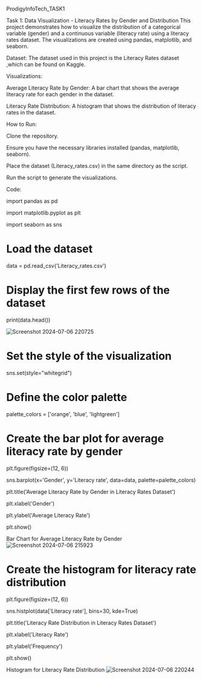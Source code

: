 ProdigyInfoTech_TASK1

Task 1: Data Visualization - Literacy Rates by Gender and Distribution
This project demonstrates how to visualize the distribution of a categorical variable (gender) and a continuous variable (literacy rate) using a literacy rates dataset. The visualizations are created using pandas, matplotlib, and seaborn.

Dataset:
The dataset used in this project is the Literacy Rates dataset ,which can be found on Kaggle.

Visualizations:

Average Literacy Rate by Gender: A bar chart that shows the average literacy rate for each gender in the dataset.

Literacy Rate Distribution: A histogram that shows the distribution of literacy rates in the dataset.

How to Run:

Clone the repository.

Ensure you have the necessary libraries installed (pandas, matplotlib, seaborn).

Place the dataset (Literacy_rates.csv) in the same directory as the script.

Run the script to generate the visualizations.

Code:

import pandas as pd

import matplotlib.pyplot as plt

import seaborn as sns

# Load the dataset
data = pd.read_csv('Literacy_rates.csv')

# Display the first few rows of the dataset

print(data.head())

![Screenshot 2024-07-06 220725](https://github.com/Chilukuri-NeethuReddy/PRODIGY_DS_01/assets/174725064/2b464ee7-ce20-4a05-98f7-a4321ac689b3)



# Set the style of the visualization

sns.set(style="whitegrid")

# Define the color palette

palette_colors = ['orange', 'blue', 'lightgreen']

# Create the bar plot for average literacy rate by gender

plt.figure(figsize=(12, 6))

sns.barplot(x='Gender', y='Literacy rate', data=data, palette=palette_colors)

plt.title('Average Literacy Rate by Gender in Literacy Rates Dataset')

plt.xlabel('Gender')

plt.ylabel('Average Literacy Rate')

plt.show()

Bar Chart for Average Literacy Rate by Gender
![Screenshot 2024-07-06 215923](https://github.com/Chilukuri-NeethuReddy/PRODIGY_DS_01/assets/174725064/a2ff570f-3143-49ea-8e68-94628e81fab6)


# Create the histogram for literacy rate distribution

plt.figure(figsize=(12, 6))

sns.histplot(data['Literacy rate'], bins=30, kde=True)

plt.title('Literacy Rate Distribution in Literacy Rates Dataset')

plt.xlabel('Literacy Rate')

plt.ylabel('Frequency')

plt.show()

Histogram for Literacy Rate Distribution
![Screenshot 2024-07-06 220244](https://github.com/Chilukuri-NeethuReddy/PRODIGY_DS_01/assets/174725064/47d5585a-056b-4a50-a500-23fc16e2b974)

